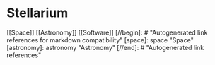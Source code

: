 # Stellarium

[[Space]] [[Astronomy]] [[Software]]
[//begin]: # "Autogenerated link references for markdown compatibility"
[space]: space "Space"
[astronomy]: astronomy "Astronomy"
[//end]: # "Autogenerated link references"